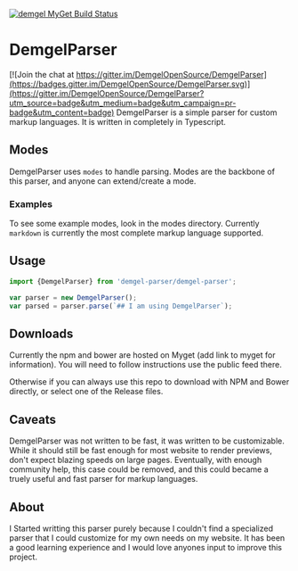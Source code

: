 [![demgel MyGet Build Status](https://www.myget.org/BuildSource/Badge/demgel?identifier=ac684281-7c39-4236-ae97-d3ebc261324f)](https://www.myget.org/)

# DemgelParser

[![Join the chat at https://gitter.im/DemgelOpenSource/DemgelParser](https://badges.gitter.im/DemgelOpenSource/DemgelParser.svg)](https://gitter.im/DemgelOpenSource/DemgelParser?utm_source=badge&utm_medium=badge&utm_campaign=pr-badge&utm_content=badge)
DemgelParser is a simple parser for custom markup languages. It is written in completely in Typescript.

## Modes
DemgelParser uses `modes` to handle parsing. Modes are the backbone of this parser, and anyone can extend/create a mode.

### Examples
To see some example modes, look in the modes directory. Currently `markdown` is currently the most complete markup language supported.

## Usage

``` typescript
import {DemgelParser} from 'demgel-parser/demgel-parser';

var parser = new DemgelParser();
var parsed = parser.parse(`## I am using DemgelParser`);
```

## Downloads
Currently the npm and bower are hosted on Myget (add link to myget for information). You will need to follow instructions use the public feed there.

Otherwise if you can always use this repo to download with NPM and Bower directly, or select one of the Release files.

## Caveats
DemgelParser was not written to be fast, it was written to be customizable. While it should still be fast enough for most website to render previews, don't expect blazing speeds on large pages. Eventually, with enough community help, this case could be removed, and this could became a truely useful and fast parser for markup languages.

## About
I Started writting this parser purely because I couldn't find a specialized parser that I could customize for my own needs on my website.
It has been a good learning experience and I would love anyones input to improve this project.